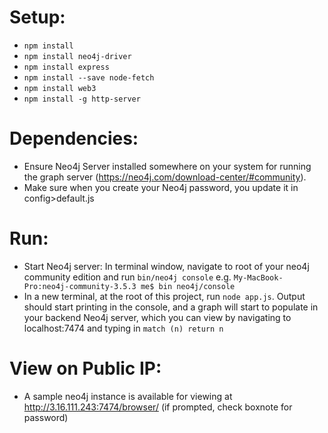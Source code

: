# Setup:
- ```npm install```
- ```npm install neo4j-driver```
- ```npm install express```
- ```npm install --save node-fetch```
- ```npm install web3```
- ```npm install -g http-server```

# Dependencies:
- Ensure Neo4j Server installed somewhere on your system for running the graph server (https://neo4j.com/download-center/#community). 
- Make sure when you create your Neo4j password, you update it in config>default.js

# Run:
- Start Neo4j server: In terminal window, navigate to root of your neo4j community edition and run ```bin/neo4j console```
e.g. ```My-MacBook-Pro:neo4j-community-3.5.3 me$ bin neo4j/console```
- In a new terminal, at the root of this project, run ```node app.js```. Output should start printing in the console, and a graph will start to populate in your backend Neo4j server, which you can view by navigating to localhost:7474 and typing in ```match (n) return n```

# View on Public IP:
- A sample neo4j instance is available for viewing at http://3.16.111.243:7474/browser/ (if prompted, check boxnote for password)